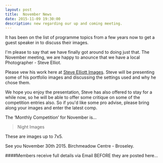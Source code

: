 ```yaml
---
layout: post
title:  November News
date: 2015-11-09 19:30:00
description: new regarding our up and coming meeting.
---
```


It has been on the list of programme topics from a few years now to get a guest speaker in to discuss their images.

I'm please to say that we have finally got around to doing just that. The November meeting, we are happy to anounce that we have a local Photographer - Steve Elliot.

Please vew his work here at <a href=" http://www.steveelliottimages.co.uk">Steve Elliott Images</a>. Steve will be presenting some of his portfolio images and discussing the settings used and why he chose them. 

We hope you enjoy the presentation, Steve has also offered to stay for a while now, so he will be able to offer some critique on some of the competition entries also. So if you'd like some pro advise, please bring along your images and enter the latest comp.


The ‘Monthly Competition’ for November is...

<blockquote>Night Images</blockquote>

These are images up to 7x5.

See you November 30th 2015.
Birchmeadow Centre - Broseley.

####Members receive full details via Email BEFORE they are posted here...